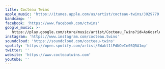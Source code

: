 ```yaml
---
title: Cocteau Twins
apple_music: 'https://itunes.apple.com/us/artist/cocteau-twins/3029779'
bandcamp: ''
facebook: 'https://www.facebook.com/ctwins'
google_music: >-
   https://play.google.com/store/music/artist/Cocteau_Twins?id=As6osrlo6fd625dep7tozoe7wxy
instagram: 'https://www.instagram.com/cocteau.twins'
soundcloud: 'https://soundcloud.com/cocteau-twins'
spotify: 'https://open.spotify.com/artist/5Wabl1lPdNOeIn0SQ5A1mp'
twitter: ''
website: 'https://www.cocteautwins.com'
youtube: ''
---
```

